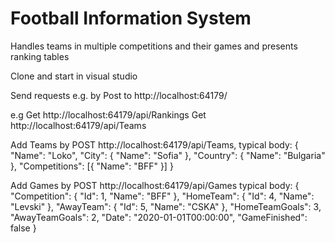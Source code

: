 # Football Information System

Handles teams in multiple competitions and their games and presents ranking tables

Clone and start in visual studio

Send requests e.g. by Post to http://localhost:64179/

e.g Get http://localhost:64179/api/Rankings
Get http://localhost:64179/api/Teams

Add Teams by POST http://localhost:64179/api/Teams, typical body:
{
        "Name": "Loko",
        "City": {
        	"Name": "Sofia"
        },
        "Country": {
        	"Name": "Bulgaria"
        },
        "Competitions": [{ "Name": "BFF" }]
    }

Add Games by POST http://localhost:64179/api/Games
    typical body: 
{
    "Competition": {
        "Id": 1,
        "Name": "BFF"
    },
        "HomeTeam": {
            "Id": 4,
        	"Name": "Levski"
        },
        "AwayTeam": {
            "Id": 5,
        	"Name": "CSKA"
        },
        "HomeTeamGoals": 3,
        "AwayTeamGoals": 2,
        "Date": "2020-01-01T00:00:00",
        "GameFinished": false
    }

